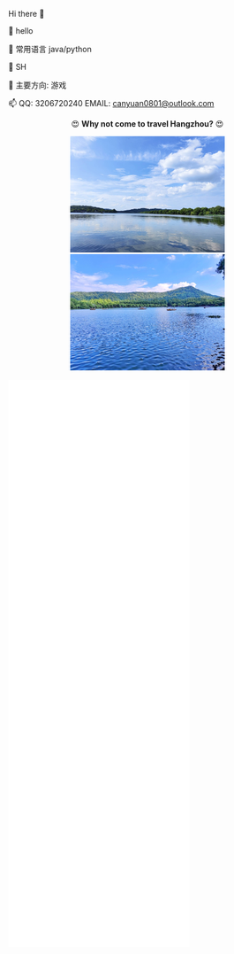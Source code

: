 Hi there 👋

🔭 hello

🌱 常用语言 java/python

👯 SH

💬 主要方向: 游戏

📫 QQ: 3206720240 EMAIL: canyuan0801@outlook.com

<p align="center">😍 <strong>Why not come to travel Hangzhou?</strong> 😍 </p>
<p align="center">
  <img width="280em" src="https://github.com/canyuan0801/canyuan0801/blob/master/.github/workflows/8WJES%7BY0%40F5UTHB(NC5UZ%40D.jpg" alt="Hangzhou City" />
  <img width="280em" src="https://github.com/canyuan0801/canyuan0801/blob/master/.github/workflows/6D4AXY4%5BXLII_K%24AEK%24_%40R4.jpg" alt="Hangzhou City" />
</p>

![m](metrics.svg)
